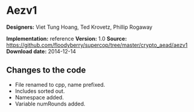 # Aezv1

**Designers:** Viet Tung Hoang, Ted Krovetz, Phillip Rogaway

**Implementation:** reference
**Version:** 1.0
**Source:** https://github.com/floodyberry/supercop/tree/master/crypto_aead/aezv1
**Download date:** 2014-12-14

## Changes to the code

* File renamed to cpp, name prefixed.
* Includes sorted out.
* Namespace added.
* Variable numRounds added.
